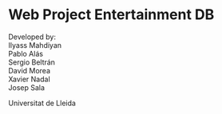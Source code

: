 # Web Project Entertainment DB
Developed by:  
Ilyass Mahdiyan  
Pablo Alás  
Sergio Beltrán  
David Morea  
Xavier Nadal  
Josep Sala

Universitat de Lleida